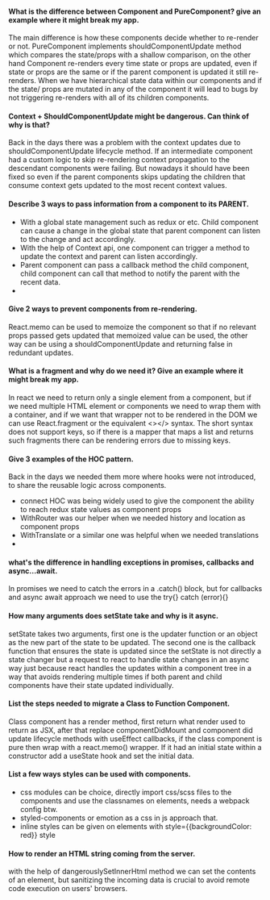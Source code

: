 #### What is the difference between Component and PureComponent? give an example where it might break my app.
The main difference is how these components decide whether to re-render or not. PureComponent implements shouldComponentUpdate
method which compares the state/props with a shallow comparison, on the other hand Component re-renders every time state or props are updated,
even if state or props are the same or if the parent component is updated it still re-renders. When we have hierarchical state data within our components
and if the state/ props are mutated in any of the component it will lead to bugs by not triggering re-renders with all of its children components.

#### Context + ShouldComponentUpdate might be dangerous. Can think of why is that?
Back in the days there was a problem with the context updates due to shouldComponentUpdate lifecycle method. If an intermediate
component had a custom logic to skip re-rendering context propagation to the descendant components were failing. But nowadays 
it should have been fixed so even if the parent components skips updating the children that consume context gets updated to the most 
recent context values.

#### Describe 3 ways to pass information from a component to its PARENT.
- With a global state management such as redux or etc. Child component can cause a change in the global state that parent 
component can listen to the change and act accordingly.
- With the help of Context api, one component can trigger a method to update the context and parent can listen accordingly.
- Parent component can pass a callback method the child component, child component can call that method to notify the parent with the recent data.
- 
#### Give 2 ways to prevent components from re-rendering.
React.memo can be used to memoize the component so that if no relevant props passed gets updated that memoized value can be used,
the other way can be using a shouldComponentUpdate and returning false in redundant updates.

#### What is a fragment and why do we need it? Give an example where it might break my app.
In react we need to return only a single element from a component, but if we need multiple HTML element or components we need 
to wrap them with a container, and if we want that wrapper not to be rendered in the DOM we can use React.fragment or the equivalent <></> syntax.
The short syntax does not support keys, so if there is a mapper that maps a list and returns such fragments there can be rendering errors due to missing keys.

#### Give 3 examples of the HOC pattern.
Back in the days we needed them more where hooks were not introduced, to share the reusable logic across components.
- connect HOC was being widely used to give the component the ability to reach redux state values as component props
- WithRouter was our helper when we needed history and location as component props
- WithTranslate or a similar one was helpful when we needed translations
- 
#### what's the difference in handling exceptions in promises, callbacks and async...await.
In promises we need to catch the errors in a .catch() block, but for callbacks and async await approach we need to use the 
try{} catch (error){}

#### How many arguments does setState take and why is it async.
setState takes two arguments, first one is the updater function or an object as the new part of the state to be updated. The second one is the callback function
that ensures the state is updated since the setState is not directly a state changer but a request to react to handle state changes in an async way just because
react handles the updates within a component tree in a way that avoids rendering multiple times if both parent and child components 
have their state updated individually.

#### List the steps needed to migrate a Class to Function Component.
Class component has a render method, first return what render used to return as JSX,
after that replace componentDidMount and component did update lifecycle methods with useEffect callbacks,
if the class component is pure then wrap with a react.memo() wrapper. If it had an initial state within a constructor
add a useState hook and set the initial data.

#### List a few ways styles can be used with components.
- css modules can be choice, directly import css/scss files to the components and use the classnames on elements, needs a webpack config btw.
- styled-components or emotion as a css in js approach that.
- inline styles can be given on elements with style={{backgroundColor: red}} style

#### How to render an HTML string coming from the server.
with the help of dangerouslySetInnerHtml method we can set the contents of an element, but sanitizing the incoming data is crucial to avoid
remote code execution on users' browsers.